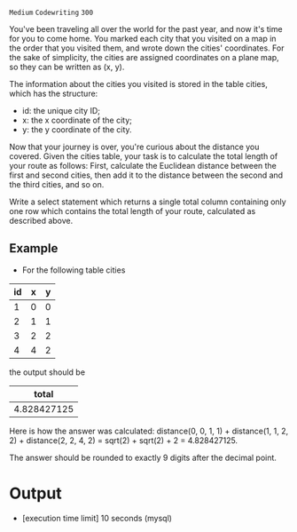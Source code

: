 `Medium`	`Codewriting` 	`300`

You've been traveling all over the world for the past year, and now it's time for you to come home. You marked each city that you visited on a map in the order that you visited them, and wrote down the cities' coordinates. For the sake of simplicity, the cities are assigned coordinates on a plane map, so they can be written as (x, y).

The information about the cities you visited is stored in the table cities, which has the structure:

- id: the unique city ID;
- x: the x coordinate of the city;
- y: the y coordinate of the city.

Now that your journey is over, you're curious about the distance you covered. Given the cities table, your task is to calculate the total length of your route as follows: First, calculate the Euclidean distance between the first and second cities, then add it to the distance between the second and the third cities, and so on.

Write a select statement which returns a single total column containing only one row which contains the total length of your route, calculated as described above.

## Example

- For the following table cities

| id  | x   | y   |
|-----|-----|-----|
| 1   | 0   | 0   |
| 2   | 1   | 1   |
| 3   | 2   | 2   |
| 4   | 4   | 2   |
the output should be

| total       |
|-------------|
| 4.828427125 |

Here is how the answer was calculated:
distance(0, 0, 1, 1) + distance(1, 1, 2, 2) + distance(2, 2, 4, 2) = sqrt(2) + sqrt(2) + 2 = 4.828427125.

The answer should be rounded to exactly 9 digits after the decimal point.

# Output
- [execution time limit] 10 seconds (mysql)

